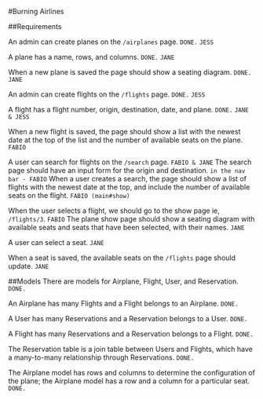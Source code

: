 #Burning Airlines

##Requirements

An admin can create planes on the `/airplanes` page. `DONE.` `JESS`

A plane has a name, rows, and columns. `DONE.` `JANE`

When a new plane is saved the page should show a seating diagram. `DONE.` `JANE`

An admin can create flights on the `/flights` page. `DONE.` `JESS`

A flight has a flight number, origin, destination, date, and plane. `DONE.` `JANE & JESS`

When a new flight is saved, the page should show a list with the newest date at the top of the list and the number of available seats on the plane. `FABIO`

A user can search for flights on the `/search` page. `FABIO & JANE`
The search page should have an input form for the origin and destination. `in the nav bar - FABIO`
When a user creates a search, the page should show a list of flights with the newest date at the top, and include the number of available seats on the flight. `FABIO (main#show)`

When the user selects a flight, we should go to the show page ie, `/flights/3`. `FABIO`
The plane show page should show a seating diagram with available seats and seats that have been selected, with their names. `JANE`

A user can select a seat. `JANE`

When a seat is saved, the available seats on the `/flights` page should update. `JANE`


##Models
There are models for Airplane, Flight, User, and Reservation. `DONE.`

An Airplane has many Flights and a Flight belongs to an Airplane. `DONE.`

A User has many Reservations and a Reservation belongs to a User. `DONE.`

A Flight has many Reservations and a Reservation belongs to a Flight. `DONE.`

The Reservation table is a join table between Users and Flights, which have a many-to-many relationship through Reservations. `DONE.`

The Airplane model has rows and columns to determine the configuration of the plane; the Airplane model has a row and a column for a particular seat. `DONE.`
